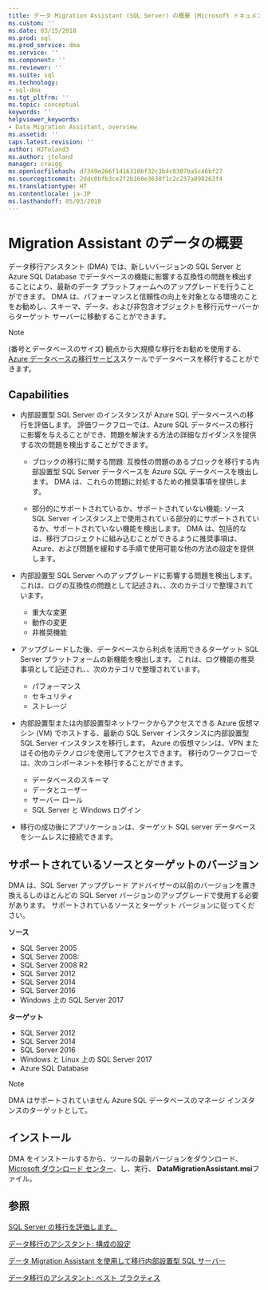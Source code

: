 ```yaml
---
title: データ Migration Assistant (SQL Server) の概要 |Microsoft ドキュメント
ms.custom: ''
ms.date: 03/15/2018
ms.prod: sql
ms.prod_service: dma
ms.service: ''
ms.component: ''
ms.reviewer: ''
ms.suite: sql
ms.technology:
- sql-dma
ms.tgt_pltfrm: ''
ms.topic: conceptual
keywords: ''
helpviewer_keywords:
- Data Migration Assistant, overview
ms.assetid: ''
caps.latest.revision: ''
author: HJToland3
ms.author: jtoland
manager: craigg
ms.openlocfilehash: d7349e266f1d16310bf32c3b4c0307ba5c46bf27
ms.sourcegitcommit: 2ddc0bfb3ce2f2b160e3638f1c2c237a898263f4
ms.translationtype: HT
ms.contentlocale: ja-JP
ms.lasthandoff: 05/03/2018
---
```

# <a name="overview-of-data-migration-assistant"></a>Migration Assistant のデータの概要

データ移行アシスタント (DMA) では、新しいバージョンの SQL Server と Azure SQL Database でデータベースの機能に影響する互換性の問題を検出することにより、最新のデータ プラットフォームへのアップグレードを行うことができます。 DMA は、パフォーマンスと信頼性の向上を対象となる環境のことをお勧めし、スキーマ、データ、および非包含オブジェクトを移行元サーバーからターゲット サーバーに移動することができます。

> [!NOTE] 
> (番号とデータベースのサイズ) 観点から大規模な移行をお勧めを使用する、 [Azure データベースの移行サービス](https://docs.microsoft.com/en-us/azure/dms/dms-overview)スケールでデータベースを移行することができます。
  
## <a name="capabilities"></a>Capabilities

- 内部設置型 SQL Server のインスタンスが Azure SQL データベースへの移行を評価します。 評価ワークフローでは、Azure SQL データベースの移行に影響を与えることができ、問題を解決する方法の詳細なガイダンスを提供する次の問題を検出することができます。

  - ブロックの移行に関する問題: 互換性の問題のあるブロックを移行する内部設置型 SQL Server データベースを Azure SQL データベースを検出します。 DMA は、これらの問題に対処するための推奨事項を提供します。

  - 部分的にサポートされているか、サポートされていない機能: ソース SQL Server インスタンス上で使用されている部分的にサポートされているか、サポートされていない機能を検出します。 DMA は、包括的なは、移行プロジェクトに組み込むことができるように推奨事項は、Azure、および問題を緩和する手順で使用可能な他の方法の設定を提供します。

- 内部設置型 SQL Server へのアップグレードに影響する問題を検出します。 これは、ログの互換性の問題として記述され、、次のカテゴリで整理されています。

  - 重大な変更
  - 動作の変更
  - 非推奨機能

- アップグレードした後、データベースから利点を活用できるターゲット SQL Server プラットフォームの新機能を検出します。 これは、ログ機能の推奨事項として記述され、、次のカテゴリで整理されています。

  - パフォーマンス
  - セキュリティ
  - ストレージ

- 内部設置型または内部設置型ネットワークからアクセスできる Azure 仮想マシン (VM) でホストする、最新の SQL Server インスタンスに内部設置型 SQL Server インスタンスを移行します。 Azure の仮想マシンは、VPN またはその他のテクノロジを使用してアクセスできます。 移行のワークフローでは、次のコンポーネントを移行することができます。

  - データベースのスキーマ
  - データとユーザー
  - サーバー ロール
  - SQL Server と Windows ログイン

- 移行の成功後にアプリケーションは、ターゲット SQL server データベースをシームレスに接続できます。

## <a name="supported-source-and-target-versions"></a>サポートされているソースとターゲットのバージョン

DMA は、SQL Server アップグレード アドバイザーの以前のバージョンを置き換えるしのほとんどの SQL Server バージョンのアップグレードで使用する必要があります。 サポートされているソースとターゲット バージョンに従ってください。

**ソース**
- SQL Server 2005
- SQL Server 2008:
- SQL Server 2008 R2
- SQL Server 2012 
- SQL Server 2014
- SQL Server 2016
- Windows 上の SQL Server 2017

**ターゲット**
- SQL Server 2012
- SQL Server 2014
- SQL Server 2016
- Windows と Linux 上の SQL Server 2017
- Azure SQL Database

> [!NOTE] 
> DMA はサポートされていません Azure SQL データベースのマネージ インスタンスのターゲットとして。

## <a name="installation"></a>インストール

DMA をインストールするから、ツールの最新バージョンをダウンロード、 [Microsoft ダウンロード センター](https://www.microsoft.com/download/details.aspx?id=53595)、し、実行、 **DataMigrationAssistant.msi**ファイル。

## <a name="see-also"></a>参照

[SQL Server の移行を評価します。](../dma/dma-assesssqlonprem.md)

[データ移行のアシスタント: 構成の設定](../dma/dma-configurationsettings.md)

[データ Migration Assistant を使用して移行内部設置型 SQL サーバー](../dma/dma-migrateonpremsql.md)

[データ移行のアシスタント: ベスト プラクティス](../dma/dma-bestpractices.md)



